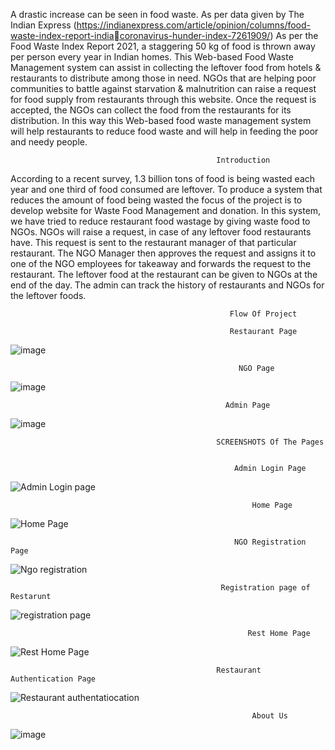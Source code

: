 A drastic increase can be seen in food waste. As per data given by The Indian Express 
(https://indianexpress.com/article/opinion/columns/food-waste-index-report-indiacoronavirus-hunder-index-7261909/) As per the Food Waste Index Report 2021, a staggering 
50 kg of food is thrown away per person every year in Indian homes. 
This Web-based Food Waste Management system can assist in collecting the leftover food 
from hotels & restaurants to distribute among those in need. NGOs that are helping poor 
communities to battle against starvation & malnutrition can raise a request for food supply 
from restaurants through this website. Once the request is accepted, the NGOs can collect the 
food from the restaurants for its distribution. In this way this Web-based food waste 
management system will help restaurants to reduce food waste and will help in feeding the 
poor and needy people.
                                        
                                                  Introduction

According to a recent survey, 1.3 billion tons of food is being wasted each year and one third 
of food consumed are leftover. To produce a system that reduces the amount of food being 
wasted the focus of the project is to develop website for Waste Food Management and 
donation.
In this system, we have tried to reduce restaurant food wastage by giving waste food to 
NGOs. NGOs will raise a request, in case of any leftover food restaurants have. This request 
is sent to the restaurant manager of that particular restaurant. The NGO Manager then 
approves the request and assigns it to one of the NGO employees for takeaway and forwards 
the request to the restaurant. The leftover food at the restaurant can be given to NGOs at the 
end of the day. The admin can track the history of restaurants and NGOs for the leftover 
foods.

                                                     Flow Of Project

                                                     Restaurant Page 

![image](https://github.com/Maheshpal47/Food-Waste-Management-And-Donation-Project-/assets/47049207/273716ec-2ac2-4b58-8be0-ca8d6cdba81a)

                                                       NGO Page
                                                    
![image](https://github.com/Maheshpal47/Food-Waste-Management-And-Donation-Project-/assets/47049207/afe92420-ddf1-4a9d-a82c-691550488e1f)
                                                    
                                                    Admin Page

![image](https://github.com/Maheshpal47/Food-Waste-Management-And-Donation-Project-/assets/47049207/c18d32ab-13b0-4483-aaac-05e58fc6dbbe)

                                                    







                                                  SCREENSHOTS Of The Pages

                                                    
                                                      Admin Login Page
![Admin Login page](https://github.com/Maheshpal47/Food-Waste-Management-And-Donation-Project-/assets/47049207/6dffacbb-7311-49b1-9bdc-1b710fe41701)

                                                          Home Page

![Home Page](https://github.com/Maheshpal47/Food-Waste-Management-And-Donation-Project-/assets/47049207/dbf7e327-1e1f-43e4-a67c-e72b85bad539)

                                                      NGO Registration Page


![Ngo registration](https://github.com/Maheshpal47/Food-Waste-Management-And-Donation-Project-/assets/47049207/726bec23-002d-4bc5-acbc-e5ad214b6181)

                                                   Registration page of Restarunt

![registration page](https://github.com/Maheshpal47/Food-Waste-Management-And-Donation-Project-/assets/47049207/01deaa68-fa4d-4db8-8991-4852d519dcf0)
                                                         
                                                         Rest Home Page

![Rest Home Page](https://github.com/Maheshpal47/Food-Waste-Management-And-Donation-Project-/assets/47049207/51958354-8932-4cfb-9b99-95ab528ebe7b)
                                                  
                                                  Restaurant Authentication Page

![Restaurant authentatiocation](https://github.com/Maheshpal47/Food-Waste-Management-And-Donation-Project-/assets/47049207/4ea930ce-a34c-4067-b844-d19a93b296a0)

                                                          About Us

![image](https://github.com/Maheshpal47/Food-Waste-Management-And-Donation-Project-/assets/47049207/45210ec2-a892-4ea8-bdf5-33be89bdbbdb)
                                                          
